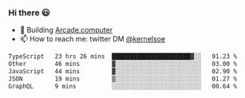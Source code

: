 ### Hi there 😃

- 🔨 Building [Arcade.computer](https://arcade.computer)
- 📫 How to reach me: twitter DM [@kernelsoe](https://twitter.com/kernelsoe)

<!--START_SECTION:waka-->

```txt
TypeScript   23 hrs 26 mins  ██████████████████████▓░░   91.23 %
Other        46 mins         ▓░░░░░░░░░░░░░░░░░░░░░░░░   03.00 %
JavaScript   44 mins         ▓░░░░░░░░░░░░░░░░░░░░░░░░   02.90 %
JSON         19 mins         ▒░░░░░░░░░░░░░░░░░░░░░░░░   01.27 %
GraphQL      9 mins          ░░░░░░░░░░░░░░░░░░░░░░░░░   00.64 %
```

<!--END_SECTION:waka-->
